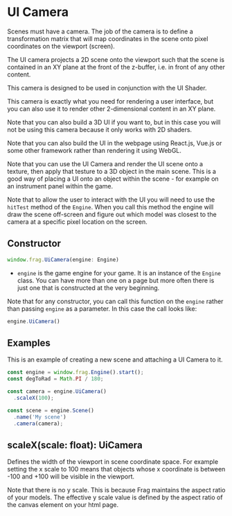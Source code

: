 # UI Camera
Scenes must have a camera. The job of the camera is to define a 
transformation matrix that will map coordinates in the scene onto 
pixel coordinates on the viewport (screen).

The UI camera projects a 2D scene onto the viewport such that the 
scene is contained in an XY plane at the front of the z-buffer, i.e.
in front of any other content.

This camera is designed to be used in conjunction with the UI Shader.

This camera is exactly what you need for rendering a user interface, but
you can also use it to render other 2-dimensional content in an XY plane.

Note that you can also build a 3D UI if you want to, but in this case you
will not be using this camera because it only works with 2D shaders.

Note that you can also build the UI in the webpage using React.js, 
Vue.js or some other framework rather than rendering it using WebGL.

Note that you can use the UI Camera and render the UI scene onto a texture,
then apply that testure to a 3D object in the main scene. This is a good
way of placing a UI onto an object within the scene - for example on an
instrument panel within the game.

Note that to allow the user to interact with the UI you will need to use the
`hitTest` method of the `Engine`. When you call this method the engine will
draw the scene off-screen and figure out which model was closest to the 
camera at a specific pixel location on the screen.

## Constructor
```javascript
window.frag.UiCamera(engine: Engine)
```

* `engine` is the game engine for your game. It is an instance of the `Engine` class. You can 
  have more than one on a page but more often there is just one that is constructed at the 
  very beginning.

Note that for any constructor, you can call this function on the `engine` rather than passing
`engine` as a parameter. In this case the call looks like:

```javascript
engine.UiCamera()
```

## Examples
This is an example of creating a new scene and attaching a UI Camera
to it.

```javascript
const engine = window.frag.Engine().start();
const degToRad = Math.PI / 180;

const camera = engine.UiCamera()
  .scaleX(100);

const scene = engine.Scene()
  .name('My scene')
  .camera(camera);
```

## scaleX(scale: float): UiCamera
Defines the width of the viewport in scene coordinate space. For example setting
the x scale to 100 means that objects whose x coordinate is between -100 and +100
will be visible in the viewport.

Note that there is no y scale. This is because Frag maintains the aspect ratio of
your models. The effective y scale value is defined by the aspect ratio of the
canvas element on your html page.
